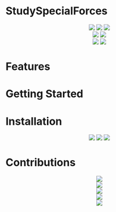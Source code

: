 # StudySpecialForces
<p align="center">
  <img src="https://img.shields.io/badge/Next.js-000000?style=flat-square&logo=Next.js&logoColor=white"/>
  <img src="https://img.shields.io/badge/Nest.js-E0234E?style=flat-square&logo=Nestjs&logoColor=white"/>
  <img src="https://img.shields.io/badge/MySQL-4479A1?style=flat-square&logo=MySQL&logoColor=white"/>
  <br/>
  <img src="https://img.shields.io/badge/Flutter-02569B?style=flat-square&logo=Flutter&logoColor=white"/>
  <img src="https://img.shields.io/badge/Electron-47848F?style=flat-square&logo=Electron&logoColor=white"/>
  <br/>
  <img src="https://img.shields.io/badge/Docker-2496ED?style=flat-square&logo=Docker&logoColor=white"/>
  <img src="https://img.shields.io/badge/Amazon%20AWS-232F3E?style=flat-square&logo=Amazon%20AWS&logoColor=white"/>
</p>

# Features

# Getting Started

# Installation
<p align="center">
  <img src="https://img.shields.io/badge/PWA-5A0FC8?style=flat-square&logo=PWA&logoColor=white"/>
  <img src="https://img.shields.io/badge/macOS-000000?style=flat-square&logo=Apple&logoColor=white"/>
  <img src="https://img.shields.io/badge/Windows-0078D6?style=flat-square&logo=Windows&logoColor=white"/>
</p>


# Contributions
<p align="center">
    <a href="https://next-likelion.co.kr/" target="_blank">
     <img src="https://img.shields.io/badge/GitHub-181717?style=flat-square&logo=GitHub&logoColor=white"/>
    </a>
    <br/>
    <a href="https://next-likelion.co.kr/" target="_blank">
     <img src="https://img.shields.io/badge/GitHub-181717?style=flat-square&logo=GitHub&logoColor=white"/>
    </a>
    <br/>
    <a href="https://next-likelion.co.kr/" target="_blank">
     <img src="https://img.shields.io/badge/GitHub-181717?style=flat-square&logo=GitHub&logoColor=white"/>
    </a>
    <br/>
    <a href="https://next-likelion.co.kr/" target="_blank">
     <img src="https://img.shields.io/badge/GitHub-181717?style=flat-square&logo=GitHub&logoColor=white"/>
    </a>
    <br/>
    <a href="https://next-likelion.co.kr/" target="_blank">
     <img src="https://img.shields.io/badge/GitHub-181717?style=flat-square&logo=GitHub&logoColor=white"/>
    </a>
    <br/>
</p>
